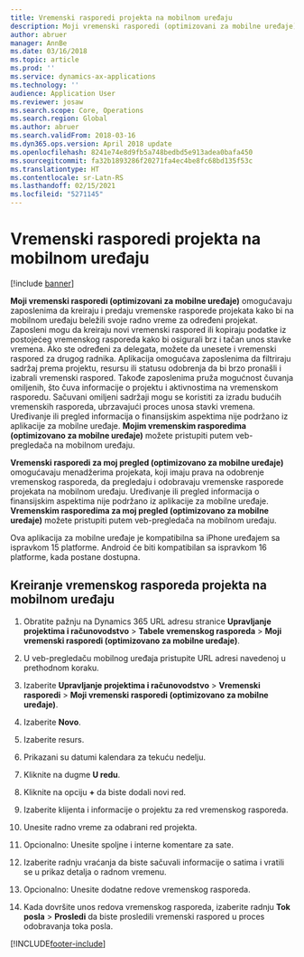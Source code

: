 ```yaml
---
title: Vremenski rasporedi projekta na mobilnom uređaju
description: Moji vremenski rasporedi (optimizovani za mobilne uređaje) omogućavaju zaposlenima da kreiraju i predaju vremenske rasporede projekata kako bi na mobilnom uređaju beležili svoje radno vreme za određeni projekat.
author: abruer
manager: AnnBe
ms.date: 03/16/2018
ms.topic: article
ms.prod: ''
ms.service: dynamics-ax-applications
ms.technology: ''
audience: Application User
ms.reviewer: josaw
ms.search.scope: Core, Operations
ms.search.region: Global
ms.author: abruer
ms.search.validFrom: 2018-03-16
ms.dyn365.ops.version: April 2018 update
ms.openlocfilehash: 8241e74e8d9fb5a748bedbd5e913adea0bafa450
ms.sourcegitcommit: fa32b1893286f20271fa4ec4be8fc68bd135f53c
ms.translationtype: HT
ms.contentlocale: sr-Latn-RS
ms.lasthandoff: 02/15/2021
ms.locfileid: "5271145"
---
```

# <a name="project-timesheets-on-a-mobile-device"></a>Vremenski rasporedi projekta na mobilnom uređaju

[!include [banner](../includes/banner.md)]

**Moji vremenski rasporedi (optimizovani za mobilne uređaje)** omogućavaju zaposlenima da kreiraju i predaju vremenske rasporede projekata kako bi na mobilnom uređaju beležili svoje radno vreme za određeni projekat. Zaposleni mogu da kreiraju novi vremenski raspored ili kopiraju podatke iz postojećeg vremenskog rasporeda kako bi osigurali brz i tačan unos stavke vremena. Ako ste određeni za delegata, možete da unesete i vremenski raspored za drugog radnika. Aplikacija omogućava zaposlenima da filtriraju sadržaj prema projektu, resursu ili statusu odobrenja da bi brzo pronašli i izabrali vremenski raspored. Takođe zaposlenima pruža mogućnost čuvanja omiljenih, što čuva informacije o projektu i aktivnostima na vremenskom rasporedu. Sačuvani omiljeni sadržaji mogu se koristiti za izradu budućih vremenskih rasporeda, ubrzavajući proces unosa stavki vremena. Uređivanje ili pregled informacija o finansijskim aspektima nije podržano iz aplikacije za mobilne uređaje. **Mojim vremenskim rasporedima (optimizovano za mobilne uređaje)** možete pristupiti putem veb-pregledača na mobilnom uređaju.

**Vremenski rasporedi za moj pregled (optimizovano za mobilne uređaje)** omogućavaju menadžerima projekata, koji imaju prava na odobrenje vremenskog rasporeda, da pregledaju i odobravaju vremenske rasporede projekata na mobilnom uređaju. Uređivanje ili pregled informacija o finansijskim aspektima nije podržano iz aplikacije za mobilne uređaje. **Vremenskim rasporedima za moj pregled (optimizovano za mobilne uređaje)** možete pristupiti putem veb-pregledača na mobilnom uređaju.

Ova aplikacija za mobilne uređaje je kompatibilna sa iPhone uređajem sa ispravkom 15 platforme.
Android će biti kompatibilan sa ispravkom 16 platforme, kada postane dostupna.

## <a name="create-a-project-timesheet-on-your-mobile-device"></a>Kreiranje vremenskog rasporeda projekta na mobilnom uređaju

1.  Obratite pažnju na Dynamics 365 URL adresu stranice **Upravljanje projektima i računovodstvo** \> **Tabele vremenskog rasporeda** \> **Moji vremenski rasporedi (optimizovano za mobilne uređaje)**.

2.  U veb-pregledaču mobilnog uređaja pristupite URL adresi navedenoj u prethodnom koraku.
 
3.  Izaberite **Upravljanje projektima i računovodstvo** \> **Vremenski rasporedi** \> **Moji vremenski rasporedi (optimizovano za mobilne uređaje)**.

4.  Izaberite **Novo**.

5.  Izaberite resurs.

6.  Prikazani su datumi kalendara za tekuću nedelju.

7.  Kliknite na dugme **U redu**.

8.  Kliknite na opciju **+** da biste dodali novi red.

9.  Izaberite klijenta i informacije o projektu za red vremenskog rasporeda.

10. Unesite radno vreme za odabrani red projekta.

11. Opcionalno: Unesite spoljne i interne komentare za sate.

12. Izaberite radnju vraćanja da biste sačuvali informacije o satima i vratili se u prikaz detalja o radnom vremenu.

13. Opcionalno: Unesite dodatne redove vremenskog rasporeda.

14. Kada dovršite unos redova vremenskog rasporeda, izaberite radnju **Tok posla** \> **Prosledi** da biste prosledili vremenski raspored u proces odobravanja toka posla.


[!INCLUDE[footer-include](../includes/footer-banner.md)]